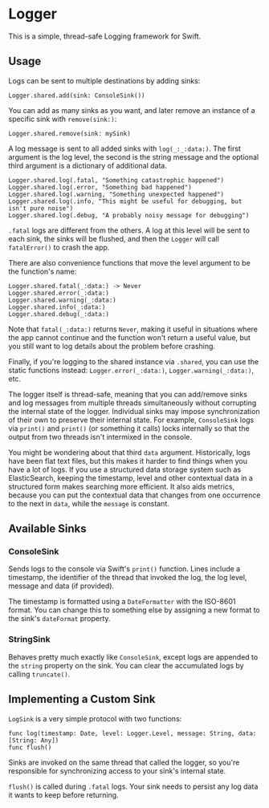 # Logger

This is a simple, thread-safe Logging framework for Swift.

## Usage

Logs can be sent to multiple destinations by adding sinks:

    Logger.shared.add(sink: ConsoleSink())

You can add as many sinks as you want, and later remove an instance of a specific sink with `remove(sink:)`:

    Logger.shared.remove(sink: mySink)

A log message is sent to all added sinks with `log(_:_:data:)`. The first argument is the log level, the second is the string message and the optional third argument is a dictionary of additional data.

    Logger.shared.log(.fatal, "Something catastrophic happened")
    Logger.shared.log(.error, "Something bad happened")
    Logger.shared.log(.warning, "Something unexpected happened")
    Logger.shared.log(.info, "This might be useful for debugging, but isn't pure noise")
    Logger.shared.log(.debug, "A probably noisy message for debugging")

`.fatal` logs are different from the others. A log at this level will be sent to each sink, the sinks will be flushed, and then the `Logger` will call `fatalError()` to crash the app.

There are also convenience functions that move the level argument to be the function's name:

    Logger.shared.fatal(_:data:) -> Never
    Logger.shared.error(_:data:)
    Logger.shared.warning(_:data:)
    Logger.shared.info(_:data:)
    Logger.shared.debug(_:data:)

Note that `fatal(_:data:)` returns `Never`, making it useful in situations where the app cannot continue and the function won't return a useful value, but you still want to log details about the problem before crashing.

Finally, if you're logging to the shared instance via `.shared`, you can use the static functions instead: `Logger.error(_:data:)`, `Logger.warning(_:data:)`, etc.

The logger itself is thread-safe, meaning that you can add/remove sinks and log messages from multiple threads simultaneously without corrupting the internal state of the logger. Individual sinks may impose synchronization of their own to preserve their internal state. For example, `ConsoleSink` logs via `print()` and `print()` (or something it calls) locks internally so that the output from two threads isn't intermixed in the console.

You might be wondering about that third `data` argument. Historically, logs have been flat text files, but this makes it harder to find things when you have a lot of logs. If you use a structured data storage system such as ElasticSearch, keeping the timestamp, level and other contextual data in a structured form makes searching more efficient. It also aids metrics, because you can put the contextual data that changes from one occurrence to the next in `data`, while the `message` is constant.

## Available Sinks

### ConsoleSink

Sends logs to the console via Swift's `print()` function. Lines include a timestamp, the identifier of the thread that invoked the log, the log level, message and data (if provided).

The timestamp is formatted using a `DateFormatter` with the ISO-8601 format. You can change this to something else by assigning a new format to the sink's `dateFormat` property.

### StringSink

Behaves pretty much exactly like `ConsoleSink`, except logs are appended to the `string` property on the sink. You can clear the accumulated logs by calling `truncate()`.

## Implementing a Custom Sink

`LogSink` is a very simple protocol with two functions:

    func log(timestamp: Date, level: Logger.Level, message: String, data: [String: Any])
    func flush()

Sinks are invoked on the same thread that called the logger, so you're responsible for synchronizing access to your sink's internal state.

`flush()` is called during `.fatal` logs. Your sink needs to persist any log data it wants to keep before returning.
